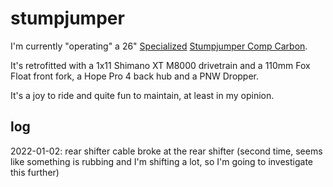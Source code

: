 # stumpjumper

I'm currently "operating" a 26" <a href="https://www.specialized.com">Specialized</a> <a href="https://www.specialized.com/de/de/stumpjumper-comp-carbon/p/23128?color=32920-23128&searchText=9103-4415">Stumpjumper Comp Carbon</a>.

It's retrofitted with a 1x11 Shimano XT M8000 drivetrain and a 110mm Fox Float front fork, a Hope Pro 4 back hub and a PNW Dropper.

It's a joy to ride and quite fun to maintain, at least in my opinion.

## log

2022-01-02: rear shifter cable broke at the rear shifter (second time, seems like something is rubbing and I'm shifting a lot, so I'm going to investigate this further)